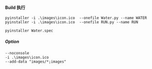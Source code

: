 
#### Build 执行

```shell
pyinstaller -i .\images\icon.ico  --onefile Water.py --name WATER
pyinstaller -i .\images\icon.ico  --onefile RUN.py --name RUN
```

```shell
pyinstaller Water.spec
```

##### Option
```shell
--noconsole
-i .\images\icon.ico
--add-data "images/*;images"
```
